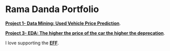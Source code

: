 # Rama Danda Portfolio
**[Project 1- Data Mining: Used Vehicle Price Prediction](https://github.com/11leven/portfolio/tree/gh-pages/Project%201)**.

**[Project 3- EDA: The higher the price of the car the higher the deprecation](https://github.com/11leven/portfolio/tree/gh-pages/Project%203)**.

I love supporting the **[EFF](https://eff.org)**.
